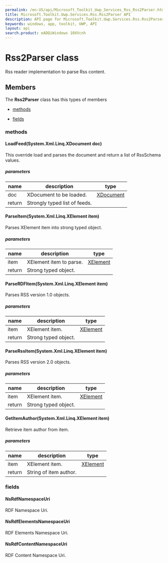 ```yaml
---
permalink: /en-US/api/Microsoft_Toolkit_Uwp_Services_Rss_Rss2Parser.htm
title: Microsoft.Toolkit.Uwp.Services.Rss.Rss2Parser API 
description: API page for Microsoft.Toolkit.Uwp.Services.Rss.Rss2Parser
keywords: windows, app, toolkit, UWP, API
layout: api
search.product: eADQiWindows 10XVcnh
---
```



# Rss2Parser class

Rss reader implementation to parse Rss content.

## Members

The **Rss2Parser** class has this types of members

* [methods](#methods)

* [fields](#fields)

### methods

#### LoadFeed(System.Xml.Linq.XDocument doc)

This override load and parses the document and return a list of RssSchema values.

##### parameters



| name | description | type || --- | --- | --- || doc | XDocument to be loaded. | [XDocument](https://msdn.microsoft.com/library/windows/apps/System.Xml.Linq.XDocument) || return |Strongly typed list of feeds. |


#### ParseItem(System.Xml.Linq.XElement item)

Parses XElement item into strong typed object.

##### parameters



| name | description | type || --- | --- | --- || item | XElement item to parse. | [XElement](https://msdn.microsoft.com/library/windows/apps/System.Xml.Linq.XElement) || return |Strong typed object. |


#### ParseRDFItem(System.Xml.Linq.XElement item)

Parses RSS version 1.0 objects.

##### parameters



| name | description | type || --- | --- | --- || item | XElement item. | [XElement](https://msdn.microsoft.com/library/windows/apps/System.Xml.Linq.XElement) || return |Strong typed object. |


#### ParseRssItem(System.Xml.Linq.XElement item)

Parses RSS version 2.0 objects.

##### parameters



| name | description | type || --- | --- | --- || item | XElement item. | [XElement](https://msdn.microsoft.com/library/windows/apps/System.Xml.Linq.XElement) || return |Strong typed object. |


#### GetItemAuthor(System.Xml.Linq.XElement item)

Retrieve item author from item.

##### parameters



| name | description | type || --- | --- | --- || item | XElement item. | [XElement](https://msdn.microsoft.com/library/windows/apps/System.Xml.Linq.XElement) || return |String of item author. |


### fields

#### NsRdfNamespaceUri

RDF Namespace Uri.



#### NsRdfElementsNamespaceUri

RDF Elements Namespace Uri.



#### NsRdfContentNamespaceUri

RDF Content Namespace Uri.


